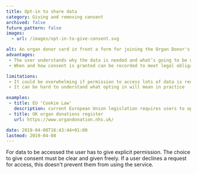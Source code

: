 ```yaml
---
title: Opt-in to share data
category: Giving and removing consent
archived: false
future_pattern: false
images:
  - url: /images/opt-in-to-give-consent.svg

alt: An organ donor card in front a form for joining the Organ Donor's Register.
advantages:
 - The user understands why the data is needed and what’s going to be used for, as long as the explanation is included in the request
 - When and how consent is granted can be recorded to meet legal obligations

limitations:
 - It could be overwhelming if permission to access lots of data is requested at once
 - It can be hard to understand what opting in will mean in practice

examples:
 - title: EU 'Cookie Law'
   description: current European Union legislation requires users to opt-in to cookies being stored on devices.
 - title: UK organ donations register
   url: https://www.organdonation.nhs.uk/

date: 2019-04-08T16:43:44+01:00
lastmod: 2019-04-08
---
```

For data to be accessed the user has to give explicit permission. The choice to give consent must be clear and given freely. If a user declines a request for access, this doesn't prevent them from using the service.
